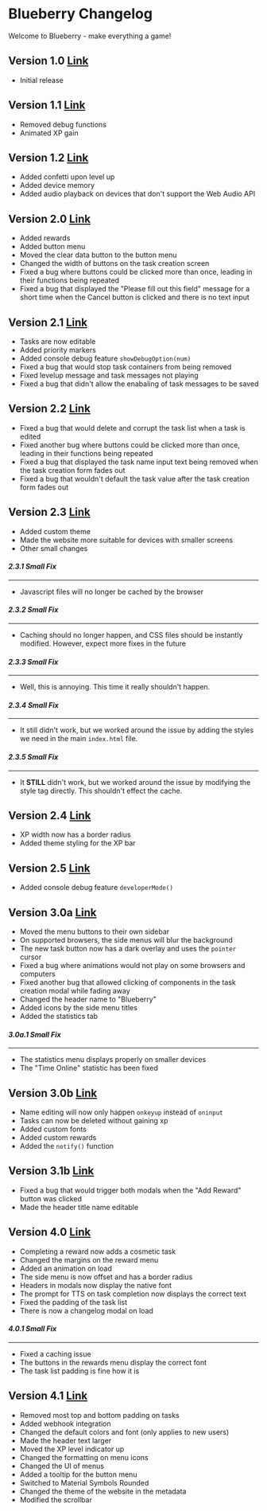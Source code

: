 # Blueberry Changelog
Welcome to Blueberry - make everything a game! 
## Version 1.0 [Link](https://gitlab.com/Zakemski/blueberry/-/tree/59d3ec504a5322ac5382874b4065e3a9aa0b44a4)
- Initial release
## Version 1.1 [Link](https://gitlab.com/Zakemski/blueberry/-/tree/6f6c9735b61637aefb19ad6fe3042a1b4241f7fb)
- Removed debug functions
- Animated XP gain
## Version 1.2 [Link](https://gitlab.com/Zakemski/blueberry/-/tree/56607059ef5362f92531d33717650d1488179e9f)
- Added confetti upon level up
- Added device memory
- Added audio playback on devices that don't support the Web Audio API
## Version 2.0 [Link](https://gitlab.com/Zakemski/blueberry/-/tree/fc9e54a6cd0bc59476c8f0a6efb94a44c555d23a)
- Added rewards
- Added button menu
- Moved the clear data button to the button menu
- Changed the width of buttons on the task creation screen
- Fixed a bug where buttons could be clicked more than once, leading in their functions being repeated
- Fixed a bug that displayed the "Please fill out this field" message for a short time when the Cancel button is clicked and there is no text input
## Version 2.1 [Link](https://gitlab.com/Zakemski/blueberry/-/tree/9fc3776be4e23ecff32e4a41501610d5853124df)
- Tasks are now editable
- Added priority markers
- Added console debug feature `showDebugOption(num)`
- Fixed a bug that would stop task containers from being removed
- Fixed levelup message and task messages not playing
- Fixed a bug that didn't allow the enabaling of task messages to be saved
## Version 2.2 [Link](https://gitlab.com/Zakemski/blueberry/-/tree/19db45396b9bf1263f1026325a82e2b3ded1351b)
- Fixed a bug that would delete and corrupt the task list when a task is edited
- Fixed another bug where buttons could be clicked more than once, leading in their functions being repeated
- Fixed a bug that displayed the task name input text being removed when the task creation form fades out
- Fixed a bug that wouldn't default the task value after the task creation form fades out
## Version 2.3 [Link](https://gitlab.com/Zakemski/blueberry/-/tree/dd0ac279468e09a483b3c045301dd388ae590c40)
- Added custom theme
- Made the website more suitable for devices with smaller screens
- Other small changes
#### *2.3.1 Small Fix*
___
- Javascript files will no longer be cached by the browser
#### *2.3.2 Small Fix*
___
- Caching should no longer happen, and CSS files should be instantly modified. However, expect more fixes in the future
#### *2.3.3 Small Fix*
___
- Well, this is annoying. This time it really shouldn't happen.
#### *2.3.4 Small Fix*
___
- It still didn't work, but we worked around the issue by adding the styles we need in the main `index.html` file.
#### *2.3.5 Small Fix*
___
- It **STILL** didn't work, but we worked around the issue by modifying the style tag directly. This shouldn't effect the cache.
## Version 2.4 [Link](https://gitlab.com/Zakemski/blueberry/-/tree/ffb8d6a4a42996e680c582800ded9e96ddca54f8)
- XP width now has a border radius
- Added theme styling for the XP bar
## Version 2.5 [Link](https://gitlab.com/Zakemski/blueberry/-/tree/a7dcf8a11e6c1a035246bb54694bee99f3a3d74b)
- Added console debug feature `developerMode()`
## Version 3.0a [Link](https://gitlab.com/Zakemski/blueberry/-/tree/a0a220f63d2e17526a807e9f78463d050bf60f5e)
- Moved the menu buttons to their own sidebar
- On supported browsers, the side menus will blur the background
- The new task button now has a dark overlay and uses the `pointer` cursor
- Fixed a bug where animations would not play on some browsers and computers
- Fixed another bug that allowed clicking of components in the task creation modal while fading away
- Changed the header name to "Blueberry"
- Added icons by the side menu titles
- Added the statistics tab
#### *3.0a.1 Small Fix*
___
- The statistics menu displays properly on smaller devices
- The "Time Online" statistic has been fixed
## Version 3.0b [Link](https://gitlab.com/Zakemski/blueberry/-/tree/ba063d79b77f68c684f150f74bbde0dab5423218)
- Name editing will now only happen `onkeyup` instead of `oninput`
- Tasks can now be deleted without gaining xp
- Added custom fonts
- Added custom rewards
- Added the `notify()` function
## Version 3.1b [Link](https://gitlab.com/Zakemski/blueberry/-/tree/d6c86bc5b7e87a3181f76d45e5b722e03b1d88c0)
- Fixed a bug that would trigger both modals when the "Add Reward" button was clicked
- Made the header title name editable
## Version 4.0 [Link](https://gitlab.com/Zakemski/blueberry/-/tree/5d51e02e5fa26f71c49ffd9664066c43217a95c4)
- Completing a reward now adds a cosmetic task
- Changed the margins on the reward menu
- Added an animation on load
- The side menu is now offset and has a border radius
- Headers in modals now display the native font
- The prompt for TTS on task completion now displays the correct text
- Fixed the padding of the task list
- There is now a changelog modal on load
#### *4.0.1 Small Fix*
___
- Fixed a caching issue
- The buttons in the rewards menu display the correct font
- The task list padding is fine how it is
## Version 4.1 [Link](https://gitlab.com/Zakemski/blueberry/-/tree/d2a285a6bada258d5750af9a1e0d85d756a0dd9c)
- Removed most top and bottom padding on tasks
- Added webhook integration
- Changed the default colors and font (only applies to new users)
- Made the header text larger
- Moved the XP level indicator up
- Changed the formatting on menu icons
- Changed the UI of menus
- Added a tooltip for the button menu
- Switched to Material Symbols Rounded
- Changed the theme of the website in the metadata
- Modified the scrollbar
